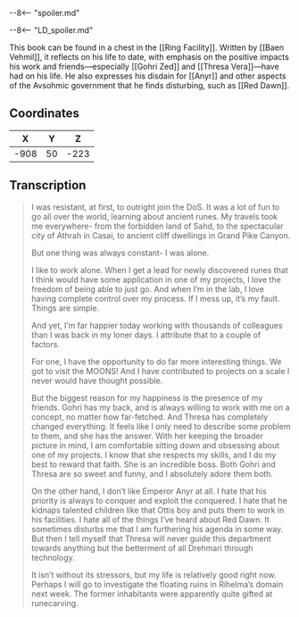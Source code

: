  

--8<-- "spoiler.md"

--8<-- "LD_spoiler.md"

This book can be found in a chest in the [[Ring Facility]]. Written by [[Baen Vehmil]], it reflects on his life to date, with emphasis on the positive impacts his work and friends—especially [[Gohri Zed]] and [[Thresa Vera]]—have had on his life. He also expresses his disdain for [[Anyr]] and other aspects of the Avsohmic government that he finds disturbing, such as [[Red Dawn]].

## Coordinates
| **X** | **Y** | **Z** |
| :---: | :---: | :---: |
| -908  |  50   | -223  |

## Transcription
> I was resistant, at first, to outright join the DoS. It was a lot of fun to go all over the world, learning about ancient runes. My travels took me everywhere- from the forbidden land of Sahd, to the spectacular city of Athrah in Casai, to ancient cliff dwellings in Grand Pike Canyon.
>
> But one thing was always constant- I was alone.
>
> I like to work alone. When I get a lead for newly discovered runes that I think would have some application in one of my projects, I love the freedom of being able to just go. And when I’m in the lab, I love having complete control over my process. If I mess up, it’s my fault. Things are simple.
>
> And yet, I’m far happier today working with thousands of colleagues than I was back in my loner days. I attribute that to a couple of factors.
>
> For one, I have the opportunity to do far more interesting things. We got to visit the MOONS! And I have contributed to projects on a scale I never would have thought possible.
>
> But the biggest reason for my happiness is the presence of my friends. Gohri has my back, and is always willing to work with me on a concept, no matter how far-fetched. And Thresa has completely changed everything. It feels like I only need to describe some problem to them, and she has the answer. With her keeping the broader picture in mind, I am comfortable sitting down and obsessing about one of my projects. I know that she respects my skills, and I do my best to reward that faith. She is an incredible boss. Both Gohri and Thresa are so sweet and funny, and I absolutely adore them both.
>
> On the other hand, I don’t like Emperor Anyr at all. I hate that his priority is always to conquer and exploit the conquered. I hate that he kidnaps talented children like that Ottis boy and puts them to work in his facilities. I hate all of the things I’ve heard about Red Dawn. It sometimes disturbs me that I am furthering his agenda in some way. But then I tell myself that Thresa will never guide this department towards anything but the betterment of all Drehmari through technology.
>
> It isn’t without its stressors, but my life is relatively good right now. Perhaps I will go to investigate the floating ruins in Rihelma’s domain next week. The former inhabitants were apparently quite gifted at runecarving.

